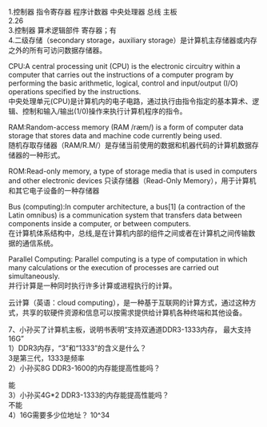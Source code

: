 1.控制器 指令寄存器 程序计数器 中央处理器 总线 主板  
2.26  
3.控制器 算术逻辑部件 寄存器；有  
4.二级存储（secondary storage，auxiliary storage）是计算机主存储器或内存之外的所有可访问数据存储器。  


CPU:A central processing unit (CPU) is the electronic circuitry within a computer that carries out the instructions of a computer program by performing the basic arithmetic, logical, control and input/output (I/O) operations specified by the instructions.  
中央处理单元(CPU)是计算机内的电子电路，通过执行由指令指定的基本算术、逻辑、控制和输入/输出(1/0)操作来执行计算机程序的指令。

RAM:Random-access memory (RAM /ræm/) is a form of computer data storage that stores data and machine code currently being used.  
随机存取存储器（RAM/R.M/）是存储当前使用的数据和机器代码的计算机数据存储器的一种形式。

ROM:Read-only memory, a type of storage media that is used in computers and other electronic devices 
只读存储器（Read-Only Memory），用于计算机和其它电子设备的一种存储器

Bus (computing):In computer architecture, a bus[1] (a contraction of the Latin omnibus) is a communication system that transfers data between components inside a computer, or between computers.  
在计算机体系结构中，总线,是在计算机内部的组件之间或者在计算机之间传输数据的通信系统。

Parallel Computing: Parallel computing is a type of computation in which many calculations or the execution of processes are carried out simultaneously.  
并行计算是一种同时执行许多计算或进程执行的计算。  

云计算（英语：cloud computing），是一种基于互联网的计算方式，通过这种方式，共享的软硬件资源和信息可以按需求提供给计算机各种终端和其他设备。

7、小孙买了计算机主板，说明书表明“支持双通道DDR3-1333内存， 最大支持16G”   
1）DDR3内存，“3”和“1333”的含义是什么？  
3是第三代，1333是频率  
2）小孙买8G DDR3-1600的内存能提高性能吗？ 

能  
3）小孙买4G*2 DDR3-1333的内存能提高性能吗？   
不能  
4）16G需要多少位地址？ 
10^34
